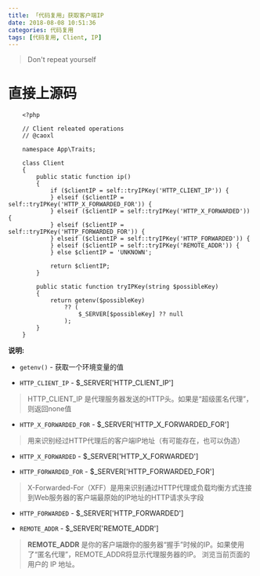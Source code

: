 ```yaml
---
title: 「代码复用」获取客户端IP
date: 2018-08-08 10:51:36
categories: 代码复用
tags: [代码复用, Client, IP]
---
```


> Don't repeat yourself

<!-- more -->

# 直接上源码

```
    <?php
    
    // Client releated operations
    // @caoxl
    
    namespace App\Traits;
    
    class Client
    {
        public static function ip()
        {
            if ($clientIP = self::tryIPKey('HTTP_CLIENT_IP')) {
            } elseif ($clientIP = self::tryIPKey('HTTP_X_FORWARDED_FOR')) {
            } elseif ($clientIP = self::tryIPKey('HTTP_X_FORWARDED')) {
            } elseif ($clientIP = self::tryIPKey('HTTP_FORWARDED_FOR')) {
            } elseif ($clientIP = self::tryIPKey('HTTP_FORWARDED')) {
            } elseif ($clientIP = self::tryIPKey('REMOTE_ADDR')) {
            } else $clientIP = 'UNKNOWN';
    
            return $clientIP;
        }
    
        public static function tryIPKey(string $possibleKey)
        {
            return getenv($possibleKey)
                ?? (
                    $_SERVER[$possibleKey] ?? null
                );
        }
    }
```

**说明:**

- `getenv()` - 获取一个环境变量的值

- `HTTP_CLIENT_IP` - $_SERVER['HTTP_CLIENT_IP']

> HTTP_CLIENT_IP 是代理服务器发送的HTTP头。如果是“超级匿名代理”，则返回none值

- `HTTP_X_FORWARDED_FOR` - $_SERVER['HTTP_X_FORWARDED_FOR']

> 用来识别经过HTTP代理后的客户端IP地址（有可能存在，也可以伪造）

- `HTTP_X_FORWARDED` - $_SERVER['HTTP_X_FORWARDED']

- `HTTP_FORWARDED_FOR` - $_SERVER['HTTP_FORWARDED_FOR']

> X-Forwarded-For（XFF）是用来识别通过HTTP代理或负载均衡方式连接到Web服务器的客户端最原始的IP地址的HTTP请求头字段

- `HTTP_FORWARDED` - $_SERVER['HTTP_FORWARDED']

- `REMOTE_ADDR` - $_SERVER['REMOTE_ADDR']

> **REMOTE_ADDR** 是你的客户端跟你的服务器“握手”时候的IP。如果使用了“匿名代理”，REMOTE_ADDR将显示代理服务器的IP。 
> 浏览当前页面的用户的 IP 地址。